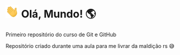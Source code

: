 # <img width="35px" alt="👋" src="mao.gif"/> Olá, Mundo! 🌎
 Primeiro repositório do curso de Git e GitHub

Repositório criado durante uma aula para me livrar da maldição rs 😅
